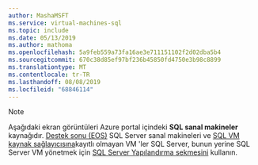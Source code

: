 ```yaml
---
author: MashaMSFT
ms.service: virtual-machines-sql
ms.topic: include
ms.date: 05/13/2019
ms.author: mathoma
ms.openlocfilehash: 5a9feb559a73fa16ae3e711151102f2d02dba5b4
ms.sourcegitcommit: 670c38d85ef97bf236b45850fd4750e3b98c8899
ms.translationtype: MT
ms.contentlocale: tr-TR
ms.lasthandoff: 08/08/2019
ms.locfileid: "68846114"
---
```

  > [!NOTE]
  > Aşağıdaki ekran görüntüleri Azure portal içindeki **SQL sanal makineler** kaynağıdır. [Destek sonu (EOS)](../articles/virtual-machines/windows/sql/virtual-machines-windows-sql-server-2008-eos-extend-support.md) SQL Server sanal makineleri ve [SQL VM kaynak sağlayıcısına](../articles/virtual-machines/windows/sql/virtual-machines-windows-sql-ahb.md)kayıtlı olmayan VM 'ler SQL Server, bunun yerine SQL Server VM yönetmek için [SQL Server Yapılandırma sekmesini](../articles/virtual-machines/windows/sql/virtual-machines-windows-sql-manage-portal.md#access-the-sql-server-configuration-tab) kullanın. 